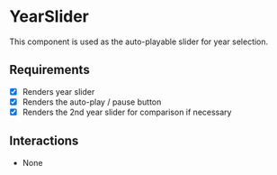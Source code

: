 # YearSlider

This component is used as the auto-playable slider for year selection.

## Requirements

- [x] Renders year slider
- [x] Renders the auto-play / pause button
- [x] Renders the 2nd year slider for comparison if necessary

## Interactions

- None
